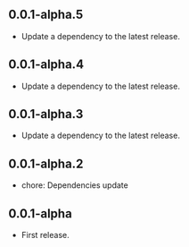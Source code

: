 ## 0.0.1-alpha.5

 - Update a dependency to the latest release.

## 0.0.1-alpha.4

 - Update a dependency to the latest release.

## 0.0.1-alpha.3

- Update a dependency to the latest release.

## 0.0.1-alpha.2

- chore: Dependencies update

## 0.0.1-alpha

- First release.
